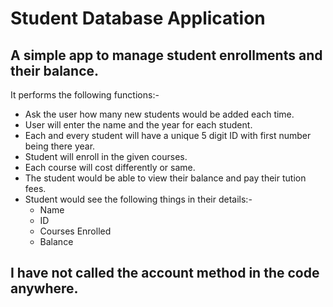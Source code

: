# Student Database Application

## A simple app to manage student enrollments and their balance.

It performs the following functions:-

- Ask the user how many new students would be added each time.
- User will enter the name and the year for each student.
- Each and every student will have a unique 5 digit ID with first number being there year.
- Student will enroll in the given courses.
- Each course will cost differently or same.
- The student would be able to view their balance and pay their tution fees.
- Student would see the following things in their details:-
  - Name
  - ID
  - Courses Enrolled
  - Balance

## I have not called the account method in the code anywhere.

